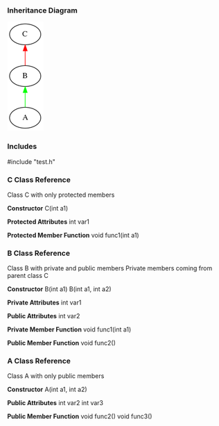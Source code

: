 ### Inheritance Diagram
![Alt text](output.png)

### Includes
\#include "test.h"

### C Class Reference
Class C with only protected members

**Constructor**
C(int a1)

**Protected Attributes**
int var1

**Protected Member Function**
void func1(int a1)

### B Class Reference
Class B with private and public members
Private members coming from parent class C

**Constructor**
B(int a1)
B(int a1, int a2)

**Private Attributes**
int var1


**Public Attributes**
int var2

**Private Member Function**
void func1(int a1)

**Public Member Function**
void func2()

### A Class Reference
Class A with only public members

**Constructor**
A(int a1, int a2)

**Public Attributes**
int var2
int var3

**Public Member Function**
void func2()
void func3()